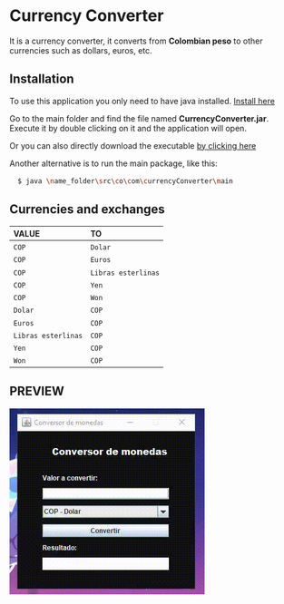# Currency Converter

It is a currency converter, it converts from **Colombian peso** to other currencies such as dollars, euros, etc.

## Installation

To use this application you only need to have java installed. [Install here](https://www.java.com/es/)

Go to the main folder and find the file named **CurrencyConverter.jar**. Execute it by double clicking on it and the application will open.

Or you can also directly download the executable [by clicking here](https://github.com/MaxC0d3/alura-challenge-currency-converter/raw/main/CurrencyConverter.jar)

Another alternative is to run the main package, like this:

```bash
  $ java \name_folder\src\co\com\currencyConverter\main
```

## Currencies and exchanges

| VALUE | TO |
| :-------- | :------- |
| `COP` | `Dolar` |
| `COP` | `Euros` |
| `COP` | `Libras esterlinas` |
| `COP` | `Yen` |
| `COP` | `Won` |
| `Dolar` | `COP` |
| `Euros` | `COP` |
| `Libras esterlinas` | `COP` |
| `Yen` | `COP` |
| `Won` | `COP` |

## PREVIEW

![](https://github.com/MaxC0d3/alura-challenge-currency-converter/blob/main/preview.gif)
